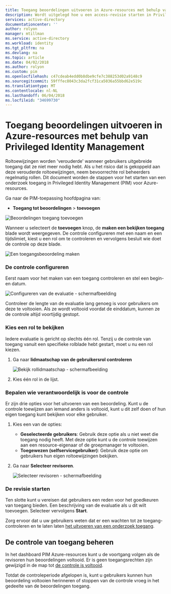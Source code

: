 ```yaml
---
title: Toegang beoordelingen uitvoeren in Azure-resources met behulp van Privileged Identity Management | Microsoft Docs
description: Wordt uitgelegd hoe u een access-revisie starten in Privileged Identity Management voor Azure-Resources
services: active-directory
documentationcenter: ''
author: rolyon
manager: mtillman
ms.service: active-directory
ms.workload: identity
ms.tgt_pltfrm: na
ms.devlang: na
ms.topic: article
ms.date: 04/02/2018
ms.author: rolyon
ms.custom: pim
ms.openlocfilehash: c47cdeab4edd0b8dbe9cfe7c388253d02a9148c9
ms.sourcegitcommit: 59fffec8043c3da2fcf31ca5036a55bbd62e519c
ms.translationtype: MT
ms.contentlocale: nl-NL
ms.lasthandoff: 06/04/2018
ms.locfileid: "34699730"
---
```

# <a name="perform-access-reviews-in-azure-resources-by-using-privileged-identity-management"></a>Toegang beoordelingen uitvoeren in Azure-resources met behulp van Privileged Identity Management
Roltoewijzingen worden 'verouderde' wanneer gebruikers uitgebreide toegang dat ze niet meer nodig hebt. Als u het risico dat is gekoppeld aan deze verouderde roltoewijzingen, neem bevoorrechte rol beheerders regelmatig rollen. Dit document worden de stappen voor het starten van een onderzoek toegang in Privileged Identity Management (PIM) voor Azure-resources.

Ga naar de PIM-toepassing hoofdpagina van:

* **Toegang tot beoordelingen** > **toevoegen**

![Beoordelingen toegang toevoegen](media/azure-pim-resource-rbac/rbac-access-review-home.png)

Wanneer u selecteert de **toevoegen** knop, de **maken een bekijken toegang** blade wordt weergegeven. De controle configureren met een naam en een tijdslimiet, kiest u een rol om te controleren en vervolgens besluit wie doet de controle op deze blade.

![Een toegangsbeoordeling maken](media/azure-pim-resource-rbac/rbac-create-access-review.png)

### <a name="configure-the-review"></a>De controle configureren
Eerst naam voor het maken van een toegang controleren en stel een begin- en datum.

![Configureren van de evaluatie - schermafbeelding](media/azure-pim-resource-rbac/rbac-access-review-setting-1.png)

Controleer de lengte van de evaluatie lang genoeg is voor gebruikers om deze te voltooien. Als ze wordt voltooid voordat de einddatum, kunnen ze de controle altijd voortijdig gestopt.

### <a name="choose-a-role-to-review"></a>Kies een rol te bekijken
Iedere evaluatie is gericht op slechts één rol. Tenzij u de controle van toegang vanuit een specifieke rolblade hebt gestart, moet u nu een rol kiezen.

1. Ga naar **lidmaatschap van de gebruikersrol controleren**
   
    ![Bekijk rollidmaatschap - schermafbeelding](media/azure-pim-resource-rbac/rbac-access-review-setting-2.png)
2. Kies één rol in de lijst.

### <a name="decide-who-will-perform-the-review"></a>Bepalen wie verantwoordelijk is voor de controle
Er zijn drie opties voor het uitvoeren van een beoordeling. Kunt u de controle toewijzen aan iemand anders is voltooid, kunt u dit zelf doen of hun eigen toegang kunt bekijken voor elke gebruiker.

1. Kies een van de opties:
   
   * **Geselecteerde gebruikers**: Gebruik deze optie als u niet weet die toegang nodig heeft. Met deze optie kunt u de controle toewijzen aan een resource-eigenaar of de groepmanager te voltooien.
   * **Toegewezen (selfservicegebruiker)**: Gebruik deze optie om gebruikers hun eigen roltoewijzingen bekijken.
   
2. Ga naar **Selecteer revisoren**.
   
    ![Selecteer revisoren - schermafbeelding](media/azure-pim-resource-rbac/rbac-access-review-setting-3.png)

### <a name="start-the-review"></a>De revisie starten
Ten slotte kunt u vereisen dat gebruikers een reden voor het goedkeuren van toegang bieden. Een beschrijving van de evaluatie als u dit wilt toevoegen. Selecteer vervolgens **Start**.

Zorg ervoor dat u uw gebruikers weten dat er een wachten tot ze toegang-controleren en te laten laten [het uitvoeren van een onderzoek toegang](pim-resource-roles-perform-access-review.md).

## <a name="manage-the-access-review"></a>De controle van toegang beheren
In het dashboard PIM Azure-resources kunt u de voortgang volgen als de revisoren hun beoordelingen voltooid. Er is geen toegangsrechten zijn gewijzigd in de map tot [de controle is voltooid](pim-resource-roles-complete-access-review.md).

Totdat de controleperiode afgelopen is, kunt u gebruikers kunnen hun beoordeling voltooien herinneren of stoppen van de controle vroeg in het gedeelte van de beoordelingen toegang.

